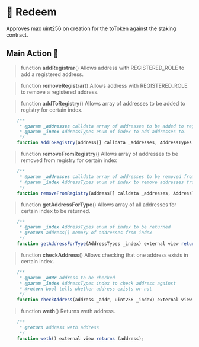 # 🚩 Redeem

Approves max uint256 on creation for the toToken against the staking contract.

## Main Action 🔧

> function **addRegistrar**()
Allows address with REGISTERED_ROLE to add a registered address.

> function **removeRegistrar**()
Allows address with REGISTERED_ROLE to remove a registered address.

> function **addToRegistry**()
Allows array of addresses to be added to registry for certain index.

```js
    /**
     * @param _addresses calldata array of addresses to be added to registry.
     * @param _index AddressTypes enum of index to add addresses to.
     */
    function addToRegistry(address[] calldata _addresses, AddressTypes _index) external;
```

> function **removeFromRegistry**()
Allows array of addresses to be removed from registry for certain index

```js
    /**
     * @param _addresses calldata array of addresses to be removed from registry
     * @param _index AddressTypes enum of index to remove addresses from
     */
    function removeFromRegistry(address[] calldata _addresses, AddressTypes _index) external;
```

> function **getAddressForType**()
Allows array of all addresses for certain index to be returned.

```js
    /**
     * @param _index AddressTypes enum of index to be returned
     * @return address[] memory of addresses from index
     */
    function getAddressForType(AddressTypes _index) external view returns (address[] memory);
```

> function **checkAddress**()
Allows checking that one address exists in certain index.
```js
    /**
     * @param _addr address to be checked
     * @param _index AddressTypes index to check address against
     * @return bool tells whether address exists or not
     */    
    function checkAddress(address _addr, uint256 _index) external view returns (bool);
```

> function **weth**()
Returns weth address.

```js
    /**
     * @return address weth address
     */
    function weth() external view returns (address);
```